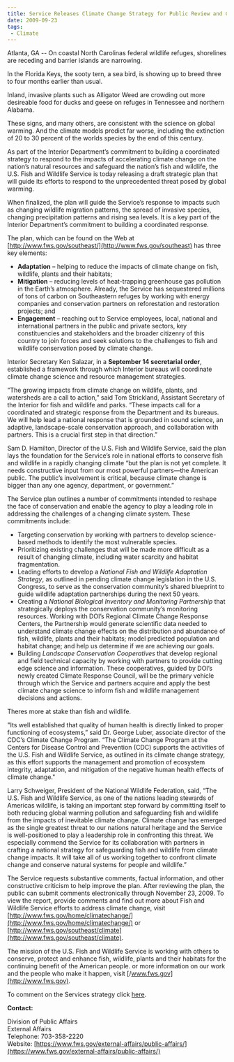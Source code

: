 ```yaml
---
title: Service Releases Climate Change Strategy for Public Review and Comment -- Builds on Secretary Salazar’s DOI Climate Change Order
date: 2009-09-23
tags:
 - Climate
---
```


Atlanta, GA -- On coastal North Carolinas federal wildlife refuges, shorelines are receding and barrier islands are narrowing.

In the Florida Keys, the sooty tern, a sea bird, is showing up to breed three to four months earlier than usual.

Inland, invasive plants such as Alligator Weed are crowding out more desireable food for ducks and geese on refuges in Tennessee and northern Alabama.

These signs, and many others, are consistent with the science on global warming. And the climate models predict far worse, including the extinction of 20 to 30 percent of the worlds species by the end of this century.

As part of the Interior Department’s commitment to building a coordinated strategy to respond to the impacts of accelerating climate change on the nation’s natural resources and safeguard the nation’s fish and wildlife, the U.S. Fish and Wildlife Service is today releasing a draft strategic plan that will guide its efforts to respond to the unprecedented threat posed by global warming.

When finalized, the plan will guide the Service’s response to impacts such as changing wildlife migration patterns, the spread of invasive species, changing precipitation patterns and rising sea levels. It is a key part of the Interior Department’s commitment to building a coordinated response.

The plan, which can be found on the Web at [http://www.fws.gov/southeast/](http://www.fws.gov/southeast) has three key elements:

*   **Adaptation** – helping to reduce the impacts of climate change on fish, wildlife, plants and their habitats;
*   **Mitigation** – reducing levels of heat-trapping greenhouse gas pollution in the Earth’s atmosphere. Already, the Service has sequestered millions of tons of carbon on Southeastern refuges by working with energy companies and conservation partners on reforestation and restoration projects; and
*   **Engagement** – reaching out to Service employees, local, national and international partners in the public and private sectors, key constituencies and stakeholders and the broader citizenry of this country to join forces and seek solutions to the challenges to fish and wildlife conservation posed by climate change.

Interior Secretary Ken Salazar, in a **September 14 secretarial order**, established a framework through which Interior bureaus will coordinate climate change science and resource management strategies.

“The growing impacts from climate change on wildlife, plants, and watersheds are a call to action,” said Tom Strickland, Assistant Secretary of the Interior for fish and wildlife and parks. “These impacts call for a coordinated and strategic response from the Department and its bureaus. We will help lead a national response that is grounded in sound science, an adaptive, landscape-scale conservation approach, and collaboration with partners. This is a crucial first step in that direction.”

Sam D. Hamilton, Director of the U.S. Fish and Wildlife Service, said the plan lays the foundation for the Service’s role in national efforts to conserve fish and wildlife in a rapidly changing climate “but the plan is not yet complete. It needs constructive input from our most powerful partners—the American public. The public’s involvement is critical, because climate change is bigger than any one agency, department, or government.”

The Service plan outlines a number of commitments intended to reshape the face of conservation and enable the agency to play a leading role in addressing the challenges of a changing climate system. These commitments include:

*   Targeting conservation by working with partners to develop science-based methods to identify the most vulnerable species.
*   Prioritizing existing challenges that will be made more difficult as a result of changing climate, including water scarcity and habitat fragmentation.
*   Leading efforts to develop a _National Fish and Wildlife Adaptation Strategy_, as outlined in pending climate change legislation in the U.S. Congress, to serve as the conservation community’s shared blueprint to guide wildlife adaptation partnerships during the next 50 years.
*   Creating a _National Biological Inventory and Monitoring Partnership_ that strategically deploys the conservation community’s monitoring resources. Working with DOI’s Regional Climate Change Response Centers, the Partnership would generate scientific data needed to understand climate change effects on the distribution and abundance of fish, wildlife, plants and their habitats; model predicted population and habitat change; and help us determine if we are achieving our goals.
*   Building _Landscape Conservation Cooperatives_ that develop regional and field technical capacity by working with partners to provide cutting edge science and information. These cooperatives, guided by DOI’s newly created Climate Response Council, will be the primary vehicle through which the Service and partners acquire and apply the best climate change science to inform fish and wildlife management decisions and actions.

Theres more at stake than fish and wildlife.

"Its well established that quality of human health is directly linked to proper functioning of ecosystems,” said Dr. George Luber, associate director of the CDC’s Climate Change Program. “The Climate Change Program at the Centers for Disease Control and Prevention (CDC) supports the activities of the U.S. Fish and Wildlife Service, as outlined in its climate change strategy, as this effort supports the management and promotion of ecosystem integrity, adaptation, and mitigation of the negative human health effects of climate change."

Larry Schweiger, President of the National Wildlife Federation, said, “The U.S. Fish and Wildlife Service, as one of the nations leading stewards of Americas wildlife, is taking an important step forward by committing itself to both reducing global warming pollution and safeguarding fish and wildlife from the impacts of inevitable climate change. Climate change has emerged as the single greatest threat to our nations natural heritage and the Service is well-positioned to play a leadership role in confronting this threat. We especially commend the Service for its collaboration with partners in crafting a national strategy for safeguarding fish and wildlife from climate change impacts. It will take all of us working together to confront climate change and conserve natural systems for people and wildlife.”

The Service requests substantive comments, factual information, and other constructive criticism to help improve the plan. After reviewing the plan, the public can submit comments electronically through November 23, 2009\. To view the report, provide comments and find out more about Fish and Wildlife Service efforts to address climate change, visit [http://www.fws.gov/home/climatechange/](http://www.fws.gov/home/climatechange/) or [http://www.fws.gov/southeast/climate](http://www.fws.gov/southeast/climate).

The mission of the U.S. Fish and Wildlife Service is working with others to conserve, protect and enhance fish, wildlife, plants and their habitats for the continuing benefit of the American people. or more information on our work and the people who make it happen, visit [/www.fws.gov](http://www.fws.gov).

To comment on the Services strategy click [here](http://www.fws.gov/home/climatechange/strategic_plan.html).

**Contact:**

Division of Public Affairs  
External Affairs  
Telephone: 703-358-2220  
Website: [https://www.fws.gov/external-affairs/public-affairs/](https://www.fws.gov/external-affairs/public-affairs/)
